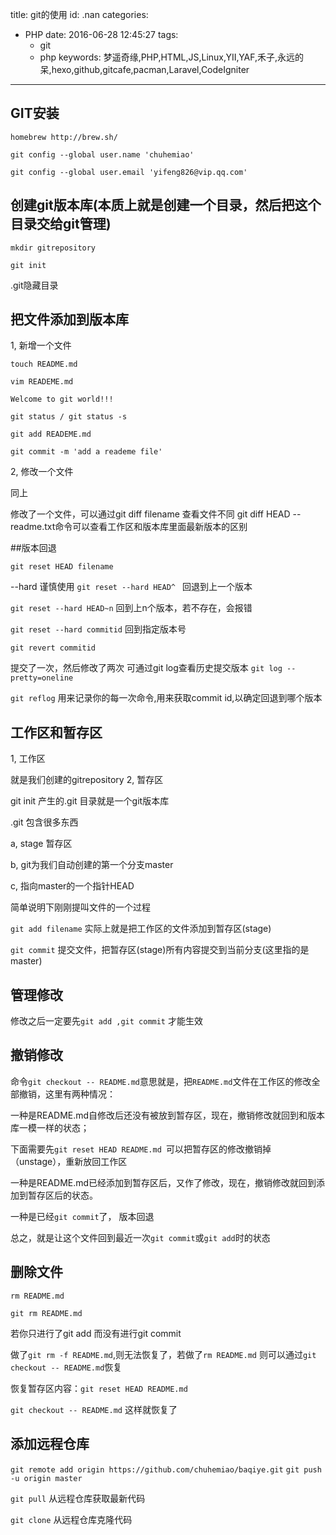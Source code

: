 title: git的使用
id: .nan
categories:
  - PHP
date: 2016-06-28 12:45:27
tags: 
	- git
	- php
keywords: 梦遥奇缘,PHP,HTML,JS,Linux,YII,YAF,禾子,永远的呆,hexo,github,gitcafe,pacman,Laravel,CodeIgniter
---

## GIT安装

`homebrew http://brew.sh/`

`git config --global user.name 'chuhemiao'`

`git config --global user.email 'yifeng826@vip.qq.com'`

## 创建git版本库(本质上就是创建一个目录，然后把这个目录交给git管理)

`mkdir gitrepository`

`git init`

.git隐藏目录


## 把文件添加到版本库

1, 新增一个文件

`touch README.md`

`vim READEME.md`

`Welcome to git world!!!`

`git status / git status -s`

`git add READEME.md`

`git commit -m 'add a reademe file'`

2, 修改一个文件

同上

修改了一个文件，可以通过git diff filename 查看文件不同
git diff HEAD -- readme.txt命令可以查看工作区和版本库里面最新版本的区别

##版本回退

`git reset HEAD filename`

--hard 谨慎使用
`git reset --hard HEAD^ ` 回退到上一个版本

`git reset --hard HEAD~n` 回到上n个版本，若不存在，会报错

`git reset --hard commitid` 回到指定版本号

`git revert commitid`

提交了一次，然后修改了两次
可通过git log查看历史提交版本
`git log --pretty=oneline`

`git reflog` 用来记录你的每一次命令,用来获取commit id,以确定回退到哪个版本


## 工作区和暂存区

1, 工作区

就是我们创建的gitrepository
2, 暂存区

git init 产生的.git 目录就是一个git版本库

.git 包含很多东西

a, stage 暂存区

b, git为我们自动创建的第一个分支master

c, 指向master的一个指针HEAD

简单说明下刚刚提叫文件的一个过程

`git add filename` 实际上就是把工作区的文件添加到暂存区(stage)

`git commit` 提交文件，把暂存区(stage)所有内容提交到当前分支(这里指的是master)

## 管理修改

修改之后一定要先`git add ,git commit` 才能生效

## 撤销修改

命令`git checkout -- README.md`意思就是，把`README.md`文件在工作区的修改全部撤销，这里有两种情况：

一种是README.md自修改后还没有被放到暂存区，现在，撤销修改就回到和版本库一模一样的状态；

下面需要先`git reset HEAD README.md `可以把暂存区的修改撤销掉（unstage），重新放回工作区

一种是README.md已经添加到暂存区后，又作了修改，现在，撤销修改就回到添加到暂存区后的状态。

一种是已经`git commit`了， 版本回退

总之，就是让这个文件回到最近一次`git commit`或`git add`时的状态

## 删除文件

`rm README.md`

`git rm README.md`

若你只进行了git add 而没有进行git commit 

做了`git rm -f README.md`,则无法恢复了，若做了`rm README.md` 则可以通过`git checkout -- README.md`恢复

恢复暂存区内容：`git reset HEAD README.md`

`git checkout -- README.md`
这样就恢复了

## 添加远程仓库

`git remote add origin https://github.com/chuhemiao/baqiye.git`
`git push -u origin master`

`git pull` 从远程仓库获取最新代码

`git clone` 从远程仓库克隆代码